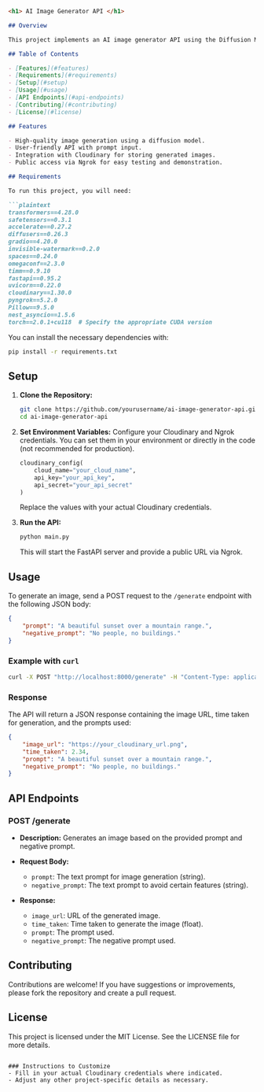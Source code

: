 

```markdown
<h1> AI Image Generator API </h1>

## Overview

This project implements an AI image generator API using the Diffusion Model 3. It allows users to generate images based on text prompts and negative prompts. The API is built with FastAPI and leverages Cloudinary for image storage and Pyngrok for public access during development.

## Table of Contents

- [Features](#features)
- [Requirements](#requirements)
- [Setup](#setup)
- [Usage](#usage)
- [API Endpoints](#api-endpoints)
- [Contributing](#contributing)
- [License](#license)

## Features

- High-quality image generation using a diffusion model.
- User-friendly API with prompt input.
- Integration with Cloudinary for storing generated images.
- Public access via Ngrok for easy testing and demonstration.

## Requirements

To run this project, you will need:

```plaintext
transformers==4.28.0
safetensors==0.3.1
accelerate==0.27.2
diffusers==0.26.3
gradio==4.20.0
invisible-watermark==0.2.0
spaces==0.24.0
omegaconf==2.3.0
timm==0.9.10
fastapi==0.95.2
uvicorn==0.22.0
cloudinary==1.30.0
pyngrok==5.2.0
Pillow==9.5.0
nest_asyncio==1.5.6
torch==2.0.1+cu118  # Specify the appropriate CUDA version
```

You can install the necessary dependencies with:

```bash
pip install -r requirements.txt
```

## Setup

1. **Clone the Repository:**

   ```bash
   git clone https://github.com/yourusername/ai-image-generator-api.git
   cd ai-image-generator-api
   ```

2. **Set Environment Variables:**
   Configure your Cloudinary and Ngrok credentials. You can set them in your environment or directly in the code (not recommended for production).

   ```python
   cloudinary_config(
       cloud_name="your_cloud_name",
       api_key="your_api_key",
       api_secret="your_api_secret"
   )
   ```

   Replace the values with your actual Cloudinary credentials.

3. **Run the API:**

   ```bash
   python main.py
   ```

   This will start the FastAPI server and provide a public URL via Ngrok.

## Usage

To generate an image, send a POST request to the `/generate` endpoint with the following JSON body:

```json
{
    "prompt": "A beautiful sunset over a mountain range.",
    "negative_prompt": "No people, no buildings."
}
```

### Example with `curl`

```bash
curl -X POST "http://localhost:8000/generate" -H "Content-Type: application/json" -d '{"prompt": "A beautiful sunset over a mountain range.", "negative_prompt": "No people, no buildings."}'
```

### Response

The API will return a JSON response containing the image URL, time taken for generation, and the prompts used:

```json
{
    "image_url": "https://your_cloudinary_url.png",
    "time_taken": 2.34,
    "prompt": "A beautiful sunset over a mountain range.",
    "negative_prompt": "No people, no buildings."
}
```

## API Endpoints

### POST /generate

- **Description:** Generates an image based on the provided prompt and negative prompt.
- **Request Body:**
  - `prompt`: The text prompt for image generation (string).
  - `negative_prompt`: The text prompt to avoid certain features (string).
  
- **Response:**
  - `image_url`: URL of the generated image.
  - `time_taken`: Time taken to generate the image (float).
  - `prompt`: The prompt used.
  - `negative_prompt`: The negative prompt used.

## Contributing

Contributions are welcome! If you have suggestions or improvements, please fork the repository and create a pull request.

## License

This project is licensed under the MIT License. See the LICENSE file for more details.
```

### Instructions to Customize
- Fill in your actual Cloudinary credentials where indicated.
- Adjust any other project-specific details as necessary.
